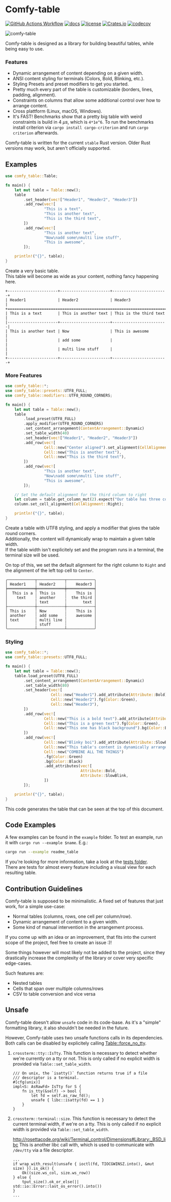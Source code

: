 # Comfy-table

[![GitHub Actions Workflow](https://github.com/Nukesor/comfy-table/workflows/Tests/badge.svg)](https://github.com/Nukesor/comfy-table/actions)
[![docs](https://docs.rs/comfy-table/badge.svg)](https://docs.rs/comfy-table/)
[![license](http://img.shields.io/badge/license-MIT-blue.svg)](https://github.com/nukesor/comfy-table/blob/master/LICENSE)
[![Crates.io](https://img.shields.io/crates/v/comfy-table.svg)](https://crates.io/crates/comfy-table)
[![codecov](https://codecov.io/gh/nukesor/comfy-table/branch/master/graph/badge.svg)](https://codecov.io/gh/nukesor/comfy-table)

![comfy-table](https://raw.githubusercontent.com/Nukesor/images/master/comfy_table.gif)

<!--- [![dependency status](https://deps.rs/repo/github/nukesor/comfy-table/status.svg)](https://deps.rs/repo/github/nukesor/comfy-table) -->

Comfy-table is designed as a library for building beautiful tables, while being easy to use.

### Features

- Dynamic arrangement of content depending on a given width.
- ANSI content styling for terminals (Colors, Bold, Blinking, etc.).
- Styling Presets and preset modifiers to get you started.
- Pretty much every part of the table is customizable (borders, lines, padding, alignment).
- Constraints on columns that allow some additional control over how to arrange content.
- Cross plattform (Linux, macOS, Windows).
- It's FAST!
    Benchmarks show that a pretty big table with weird constraints is build in 4 _μs_, which is `4*1e^6`.
    To run the benchmarks install criterion via `cargo install cargo-criterion` and run `cargo criterion` afterwards.

Comfy-table is written for the current `stable` Rust version.
Older Rust versions may work, but aren't officially supported.

## Examples

```rust
use comfy_table::Table;

fn main() {
    let mut table = Table::new();
    table
        .set_header(vec!["Header1", "Header2", "Header3"])
        .add_row(vec![
                 "This is a text",
                 "This is another text",
                 "This is the third text",
        ])
        .add_row(vec![
                 "This is another text",
                 "Now\nadd some\nmulti line stuff",
                 "This is awesome",
        ]);

    println!("{}", table);
}
```

Create a very basic table.\
This table will become as wide as your content, nothing fancy happening here.

```text,ignore
+----------------------+----------------------+------------------------+
| Header1              | Header2              | Header3                |
+======================================================================+
| This is a text       | This is another text | This is the third text |
|----------------------+----------------------+------------------------|
| This is another text | Now                  | This is awesome        |
|                      | add some             |                        |
|                      | multi line stuff     |                        |
+----------------------+----------------------+------------------------+
```

### More Features

```rust
use comfy_table::*;
use comfy_table::presets::UTF8_FULL;
use comfy_table::modifiers::UTF8_ROUND_CORNERS;

fn main() {
    let mut table = Table::new();
    table
        .load_preset(UTF8_FULL)
        .apply_modifier(UTF8_ROUND_CORNERS)
        .set_content_arrangement(ContentArrangement::Dynamic)
        .set_table_width(40)
        .set_header(vec!["Header1", "Header2", "Header3"])
        .add_row(vec![
                 Cell::new("Center aligned").set_alignment(CellAlignment::Center),
                 Cell::new("This is another text"),
                 Cell::new("This is the third text"),
        ])
        .add_row(vec![
                 "This is another text",
                 "Now\nadd some\nmulti line stuff",
                 "This is awesome",
        ]);

    // Set the default alignment for the third column to right
    let column = table.get_column_mut(2).expect("Our table has three columns");
    column.set_cell_alignment(CellAlignment::Right);

    println!("{}", table);
}
```

Create a table with UTF8 styling, and apply a modifier that gives the table round corners.\
Additionally, the content will dynamically wrap to maintain a given table width.\
If the table width isn't explicitely set and the program runs in a terminal, the terminal size will be used.

On top of this, we set the default alignment for the right column to `Right` and the alignment of the left top cell to `Center`.

```text,ignore
╭────────────┬────────────┬────────────╮
│ Header1    ┆ Header2    ┆    Header3 │
╞════════════╪════════════╪════════════╡
│  This is a ┆ This is    ┆    This is │
│    text    ┆ another    ┆  the third │
│            ┆ text       ┆       text │
├╌╌╌╌╌╌╌╌╌╌╌╌┼╌╌╌╌╌╌╌╌╌╌╌╌┼╌╌╌╌╌╌╌╌╌╌╌╌┤
│ This is    ┆ Now        ┆    This is │
│ another    ┆ add some   ┆    awesome │
│ text       ┆ multi line ┆            │
│            ┆ stuff      ┆            │
╰────────────┴────────────┴────────────╯
```

### Styling

```rust
use comfy_table::*;
use comfy_table::presets::UTF8_FULL;

fn main() {
    let mut table = Table::new();
    table.load_preset(UTF8_FULL)
        .set_content_arrangement(ContentArrangement::Dynamic)
        .set_table_width(80)
        .set_header(vec![
                    Cell::new("Header1").add_attribute(Attribute::Bold),
                    Cell::new("Header2").fg(Color::Green),
                    Cell::new("Header3"),
        ])
        .add_row(vec![
                 Cell::new("This is a bold text").add_attribute(Attribute::Bold),
                 Cell::new("This is a green text").fg(Color::Green),
                 Cell::new("This one has black background").bg(Color::Black),
        ])
        .add_row(vec![
                 Cell::new("Blinky boi").add_attribute(Attribute::SlowBlink),
                 Cell::new("This table's content is dynamically arranged. The table is exactly 80 characters wide.\nHere comes a reallylongwordthatshoulddynamicallywrap"),
                 Cell::new("COMBINE ALL THE THINGS")
                 .fg(Color::Green)
                 .bg(Color::Black)
                 .add_attributes(vec![
                                 Attribute::Bold,
                                 Attribute::SlowBlink,
                 ])
        ]);

    println!("{}", table);
}
```

This code generates the table that can be seen at the top of this document.

## Code Examples

A few examples can be found in the `example` folder.
To test an example, run it with `cargo run --example $name`. E.g.:

```bash
cargo run --example readme_table
```

If you're looking for more information, take a look at the [tests folder](https://github.com/Nukesor/comfy-table/tree/master/tests).  
There are tests for almost every feature including a visual view for each resulting table.

## Contribution Guidelines

Comfy-table is supposed to be minimalistic.
A fixed set of features that just work, for a simple use-case:

- Normal tables (columns, rows, one cell per column/row).
- Dynamic arrangement of content to a given width.
- Some kind of manual intervention in the arrangement process.

If you come up with an idea or an improvement, that fits into the current scope of the project, feel free to create an issue :)!

Some things however will most likely not be added to the project, since they drastically increase the complexity of the library or cover very specific edge-cases.

Such features are:

- Nested tables
- Cells that span over multiple columns/rows
- CSV to table conversion and vice versa

## Unsafe

Comfy-table doesn't allow `unsafe` code in its code-base.
As it's a "simple" formatting library, it also shouldn't be needed in the future.

However, Comfy-table uses two unsafe functions calls in its dependencies. \
Both calls can be disabled by explicitely calling [Table::force_no_tty](https://docs.rs/comfy-table/4.0.1/comfy_table/struct.Table.html#method.force_no_tty).

1. `crossterm::tty::IsTty`. This function is necessary to detect whether we're currently on a tty or not.
    This is only called if no explicit width is provided via `Table::set_table_width`.
    ```rust,ignore
    /// On unix, the `isatty()` function returns true if a file
    /// descriptor is a terminal.
    #[cfg(unix)]
    impl<S: AsRawFd> IsTty for S {
        fn is_tty(&self) -> bool {
            let fd = self.as_raw_fd();
            unsafe { libc::isatty(fd) == 1 }
        }
    }
    ```
2. `crossterm::terminal::size`. This function is necessary to detect the current terminal width, if we're on a tty.
    This is only called if no explicit width is provided via `Table::set_table_width`.

    http://rosettacode.org/wiki/Terminal_control/Dimensions#Library:_BSD_libc
    This is another libc call with, which is used to communicate with `/dev/tty` via a file descriptor.
    ```rust,ignore
    ...
    if wrap_with_result(unsafe { ioctl(fd, TIOCGWINSZ.into(), &mut size) }).is_ok() {
        Ok((size.ws_col, size.ws_row))
    } else {
        tput_size().ok_or_else(|| std::io::Error::last_os_error().into())
    }
    ...
    ```
